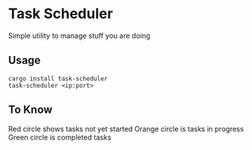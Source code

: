 # Task Scheduler

Simple utility to manage stuff you are doing

## Usage

```console
cargo install task-scheduler
task-scheduler <ip:port>
```

## To Know

Red circle shows tasks not yet started
Orange circle is tasks in progress
Green circle is completed tasks

